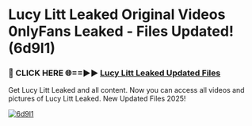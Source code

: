 # Lucy Litt Leaked Original Videos 0nlyFans Leaked - Files Updated! (6d9l1)

<h3>🔴 CLICK HERE 🌐==►► <a href="https://tinyurl.com/2jnfzry5" rel="nofollow">Lucy Litt Leaked Updated Files</a></h3>

Get Lucy Litt Leaked and all content. Now you can access all videos and pictures of Lucy Litt Leaked. New Updated Files 2025!

[![6d9l1](https://i.imgur.com/GyGTBgg.gif)](https://tinyurl.com/2jnfzry5)
